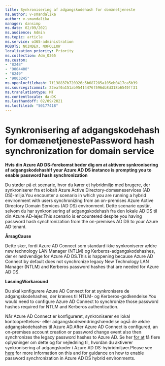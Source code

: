 ```yaml
---
title: Synkronisering af adgangskodehash for domænetjeneste
ms.author: v-smandalika
author: v-smandalika
manager: dansimp
ms.date: 02/09/2021
ms.audience: Admin
ms.topic: article
ms.service: o365-administration
ROBOTS: NOINDEX, NOFOLLOW
localization_priority: Priority
ms.collection: Adm_O365
ms.custom:
- "8248"
- "9004400"
- "8249"
- "9003245"
ms.openlocfilehash: 7f138837b720926c5b687285a105eb0417ca5b39
ms.sourcegitcommit: 22eaf0a151ab95414476f596db8d318b6540ff31
ms.translationtype: MT
ms.contentlocale: da-DK
ms.lasthandoff: 02/09/2021
ms.locfileid: "50177418"
---
```

# <a name="password-hash-synchronization-for-domain-service"></a><span data-ttu-id="56368-102">Synkronisering af adgangskodehash for domænetjeneste</span><span class="sxs-lookup"><span data-stu-id="56368-102">Password hash synchronization for domain service</span></span>

<span data-ttu-id="56368-103">**Hvis din Azure AD DS-forekomst beder dig om at aktivere synkronisering af adgangskodehash**</span><span class="sxs-lookup"><span data-stu-id="56368-103">**If your Azure AD DS instance is prompting you to enable password hash synchronization**</span></span>

<span data-ttu-id="56368-104">Du støder på et scenarie, hvor du kører et hybridmiljø med brugere, der synkroniserer fra et lokalt Azure Active Directory-domæneservices (AD DS)-miljø.</span><span class="sxs-lookup"><span data-stu-id="56368-104">You encounter a scenario in which you are running a hybrid environment with users synchronizing from an on-premises Azure Active Directory Domain Services (AD DS) environment.</span></span> <span data-ttu-id="56368-105">Dette scenarie opstår, selvom du har synkronisering af adgangskodehash fra den lokale AD DS til din Azure AD-lejer.</span><span class="sxs-lookup"><span data-stu-id="56368-105">This scenario is encountered despite you having password hash synchronization from the on-premises AD DS to your Azure AD tenant.</span></span>

<span data-ttu-id="56368-106">**Årsag**</span><span class="sxs-lookup"><span data-stu-id="56368-106">**Cause**</span></span>

<span data-ttu-id="56368-107">Dette sker, fordi Azure AD Connect som standard ikke synkroniserer ældre new technology LAN Manager (NTLM) og Kerberos-adgangskodehashes, der er nødvendige for Azure AD DS.</span><span class="sxs-lookup"><span data-stu-id="56368-107">This is happening because Azure AD Connect by default does not synchronize legacy New Technology LAN Manager (NTLM) and Kerberos password hashes that are needed for Azure AD DS.</span></span>

<span data-ttu-id="56368-108">**Løsning**</span><span class="sxs-lookup"><span data-stu-id="56368-108">**Workaround**</span></span> 

<span data-ttu-id="56368-109">Du skal konfigurere Azure AD Connect for at synkronisere de adgangskodehashes, der kræves til NTLM- og Kerberos-godkendelse.</span><span class="sxs-lookup"><span data-stu-id="56368-109">You would need to configure Azure AD Connect to synchronize those password hashes required for NTLM and Kerberos authentication.</span></span>

<span data-ttu-id="56368-110">Når Azure AD Connect er konfigureret, synkroniserer en lokal kontooprettelses- eller adgangskodeændringshændelse også de ældre adgangskodehashes til Azure AD.</span><span class="sxs-lookup"><span data-stu-id="56368-110">After Azure AD Connect is configured, an on-premises account creation or password change event also then synchronizes the legacy password hashes to Azure AD.</span></span> <span data-ttu-id="56368-111">Se her [for at](https://docs.microsoft.com/azure/active-directory-domain-services/tutorial-configure-password-hash-sync) få flere oplysninger om dette og for vejledning til, hvordan du aktiverer synkronisering af adgangskoder i Azure AD DS-hybridmiljøer.</span><span class="sxs-lookup"><span data-stu-id="56368-111">Please see [here](https://docs.microsoft.com/azure/active-directory-domain-services/tutorial-configure-password-hash-sync) for more information on this and for guidance on how to enable password synchronization in Azure AD DS hybrid environments.</span></span>
